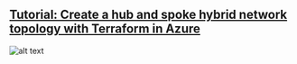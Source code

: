 
## [Tutorial: Create a hub and spoke hybrid network topology with Terraform in Azure](https://docs.microsoft.com/bs-latn-ba/azure/terraform/terraform-hub-spoke-introduction)

![alt text](https://docs.microsoft.com/bs-latn-ba/azure/terraform/media/terraform-hub-and-spoke-tutorial-series/hub-spoke-architecture.png)


